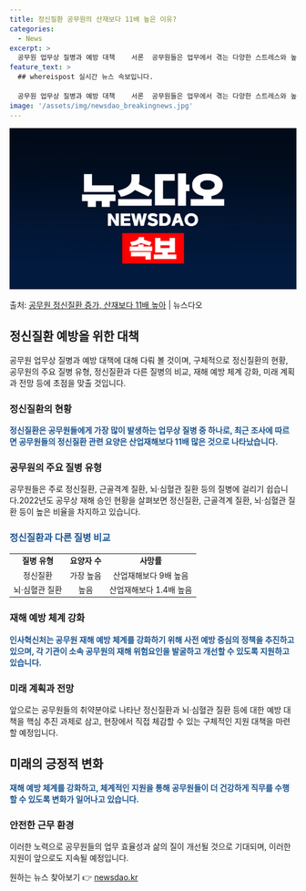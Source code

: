 ```yaml
---
title: 정신질환 공무원의 산재보다 11배 높은 이유?
categories:
  - News
excerpt: >
  공무원 업무상 질병과 예방 대책    서론  공무원들은 업무에서 겪는 다양한 스트레스와 높은 책임감으로 인해…
feature_text: >
  ## whereispost 실시간 뉴스 속보입니다.

  공무원 업무상 질병과 예방 대책    서론  공무원들은 업무에서 겪는 다양한 스트레스와 높은 책임감으로 인해…
image: '/assets/img/newsdao_breakingnews.jpg'
---
```


![뉴스다오 속보](/assets/img/newsdao_breakingnews.jpg)

<p>출처: <a href="https://newsdao.kr/4364" rel="dofollow">공무원 정신질환 증가, 산재보다 11배 높아</a> | 뉴스다오</p>

<h2 data-ke-size="size26">정신질환 예방을 위한 대책</h2>
<p data-ke-size="size16">공무원 업무상 질병과 예방 대책에 대해 다뤄 볼 것이며, 구체적으로 정신질환의 현황, 공무원의 주요 질병 유형, 정신질환과 다른 질병의 비교, 재해 예방 체계 강화, 미래 계획과 전망 등에 초점을 맞출 것입니다.</p>
<h3>정신질환의 현황</h3>
<p data-ke-size="size16"><b><span style="color: #1a5490;">정신질환은 공무원들에게 가장 많이 발생하는 업무상 질병 중 하나로, 최근 조사에 따르면 공무원들의 정신질환 관련 요양은 산업재해보다 11배 많은 것으로 나타났습니다.</span></b></p>
<h3>공무원의 주요 질병 유형</h3>
<p data-ke-size="size16">공무원들은 주로 정신질환, 근골격계 질환, 뇌·심혈관 질환 등의 질병에 걸리기 쉽습니다.2022년도 공무상 재해 승인 현황을 살펴보면 정신질환, 근골격계 질환, 뇌·심혈관 질환 등이 높은 비율을 차지하고 있습니다.</p>
<h3><span style="color: #1a5490;"><b>정신질환과 다른 질병 비교</b></span></h3>
<table>
<tbody>
<tr>
<td style="text-align: center; height: 17px;"><b>질병 유형</b></td>
<td style="text-align: center; height: 17px;"><b>요양자 수</b></td>
<td style="text-align: center; height: 17px;"><b>사망률</b></td>
</tr>
<tr>
<td style="text-align: center; height: 17px;">정신질환</td>
<td style="text-align: center; height: 17px;">가장 높음</td>
<td style="text-align: center; height: 17px;">산업재해보다 9배 높음</td>
</tr>
<tr>
<td style="text-align: center; height: 17px;">뇌·심혈관 질환</td>
<td style="text-align: center; height: 17px;">높음</td>
<td style="text-align: center; height: 17px;">산업재해보다 1.4배 높음</td>
</tr>
</tbody>
</table>
<h3>재해 예방 체계 강화</h3>
<p data-ke-size="size16"><b><span style="color: #1a5490;">인사혁신처는 공무원 재해 예방 체계를 강화하기 위해 사전 예방 중심의 정책을 추진하고 있으며, 각 기관이 소속 공무원의 재해 위험요인을 발굴하고 개선할 수 있도록 지원하고 있습니다.</span></b></p>
<h3>미래 계획과 전망</h3>
<p data-ke-size="size16">앞으로는 공무원들의 취약분야로 나타난 정신질환과 뇌·심혈관 질환 등에 대한 예방 대책을 핵심 추진 과제로 삼고, 현장에서 직접 체감할 수 있는 구체적인 지원 대책을 마련할 예정입니다.</p>
<h2 data-ke-size="size26">미래의 긍정적 변화</h2>
<p data-ke-size="size16"><b><span style="color: #1a5490;">재해 예방 체계를 강화하고, 체계적인 지원을 통해 공무원들이 더 건강하게 직무를 수행할 수 있도록 변화가 일어나고 있습니다.</span></b></p>
<h3>안전한 근무 환경</h3>
<p data-ke-size="size16">이러한 노력으로 공무원들의 업무 효율성과 삶의 질이 개선될 것으로 기대되며, 이러한 지원이 앞으로도 지속될 예정입니다.</p> 

원하는 뉴스 찾아보기 👉 <a href="https://newsdao.kr" rel="dofollow">newsdao.kr</a>


